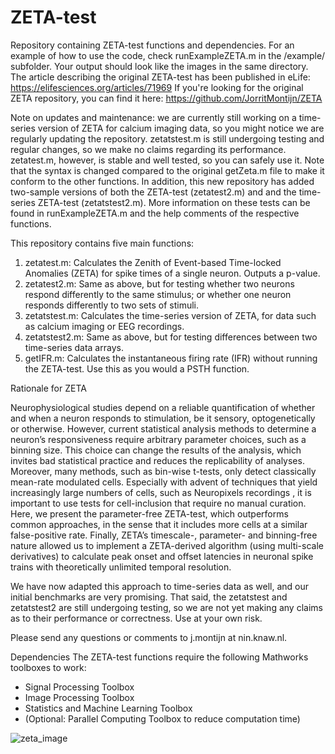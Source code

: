 # ZETA-test
Repository containing ZETA-test functions and dependencies. For an example of how to use the code, check runExampleZETA.m in the /example/ subfolder. Your output should look like the images in the same directory. The article describing the original ZETA-test has been published in eLife: https://elifesciences.org/articles/71969
If you're looking for the original ZETA repository, you can find it here: https://github.com/JorritMontijn/ZETA

Note on updates and maintenance: we are currently still working on a time-series version of ZETA for calcium imaging data, so you might notice we are regularly updating the repository. zetatstest.m is still undergoing testing and regular changes, so we make no claims regarding its performance. zetatest.m, however, is stable and well tested, so you can safely use it. Note that the syntax is changed compared to the original getZeta.m file to make it conform to the other functions. In addition, this new repository has added two-sample versions of both the ZETA-test (zetatest2.m) and and the time-series ZETA-test (zetatstest2.m). More information on these tests can be found in runExampleZETA.m and the help comments of the respective functions.

 
This repository contains five main functions:
1) zetatest.m: Calculates the Zenith of Event-based Time-locked Anomalies (ZETA) for spike times of a single neuron. Outputs a p-value.
2) zetatest2.m: Same as above, but for testing whether two neurons respond differently to the same stimulus; or whether one neuron responds differently to two sets of stimuli.
3) zetatstest.m: Calculates the time-series version of ZETA, for data such as calcium imaging or EEG recordings.
4) zetatstest2.m: Same as above, but for testing differences between two time-series data arrays.
5) getIFR.m: Calculates the instantaneous firing rate (IFR) without running the ZETA-test. Use this as you would a PSTH function.

Rationale for ZETA

Neurophysiological studies depend on a reliable quantification of whether and when a neuron responds to stimulation, be it sensory, optogenetically or otherwise. However, current statistical analysis methods to determine a neuron’s responsiveness require arbitrary parameter choices, such as a binning size. This choice can change the results of the analysis, which invites bad statistical practice and reduces the replicability of analyses. Moreover, many methods, such as bin-wise t-tests, only detect classically mean-rate modulated  cells. Especially with advent of techniques that yield increasingly large numbers of cells, such as Neuropixels  recordings , it is important to use tests for cell-inclusion that require no manual curation. Here, we present the parameter-free ZETA-test, which outperforms common approaches, in the sense that it includes more cells at a similar false-positive rate. 
Finally, ZETA’s timescale-, parameter- and binning-free nature allowed us to implement a ZETA-derived algorithm (using multi-scale derivatives) to calculate peak onset and offset latencies in neuronal spike trains with theoretically unlimited temporal resolution. 

We have now adapted this approach to time-series data as well, and our initial benchmarks are very promising. That said, the zetatstest and zetatstest2 are still undergoing testing, so we are not yet making any claims as to their performance or correctness. Use at your own risk.

Please send any questions or comments to j.montijn at nin.knaw.nl.


Dependencies
The ZETA-test functions require the following Mathworks toolboxes to work:
- Signal Processing Toolbox
- Image Processing Toolbox
- Statistics and Machine Learning Toolbox
- (Optional: Parallel Computing Toolbox to reduce computation time)


![zeta_image](https://user-images.githubusercontent.com/15422591/135059690-2d7f216a-726e-4080-a4ec-2b3fae78e10c.png)
